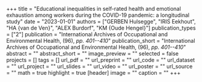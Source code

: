 +++
title = "Educational inequalities in self-rated health and emotional exhaustion among workers during the COVID-19 pandemic: a longitudinal study"
date = "2023-01-01"
authors = ["GERBEN Hulsegge", "IRIS Eekhout", "HA {van de Ven}", "ALEX Burdorf", "KM {Oude Hengel}"]
publication_types = ["2"]
publication = "International Archives of Occupational and Environmental Health, (96), _pp. 401--410_"
publication_short = "International Archives of Occupational and Environmental Health, (96), _pp. 401--410_"
abstract = ""
abstract_short = ""
image_preview = ""
selected = false
projects = []
tags = []
url_pdf = ""
url_preprint = ""
url_code = ""
url_dataset = ""
url_project = ""
url_slides = ""
url_video = ""
url_poster = ""
url_source = ""
math = true
highlight = true
[header]
image = ""
caption = ""
+++
